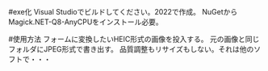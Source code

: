 #exe化
Visual Studioでビルドしてください。2022で作成。
NuGetからMagick.NET-Q8-AnyCPUをインストール必要。

#使用方法
フォームに変換したいHEIC形式の画像を投入する。
元の画像と同じフォルダにJPEG形式で書き出す。
品質調整もリサイズもしない。それは他のソフトで・・・
